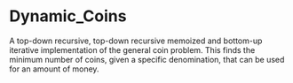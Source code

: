 # Dynamic_Coins
A top-down recursive, top-down recursive memoized and bottom-up iterative implementation of the general coin problem. This finds the minimum number of coins, given a specific denomination, that can be used for an amount of money.
